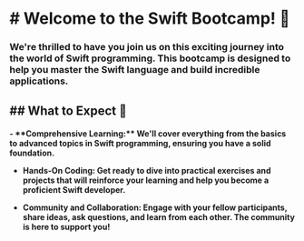 <h1> # Welcome to the Swift Bootcamp! 🚀 </h1>

<h3>
 We're thrilled to have you join us on this exciting journey into the world of Swift programming. This bootcamp is designed to help you master the Swift language and build incredible applications.
</h3>

<h2>
  ## What to Expect 🤔
</h2>

<h4>
 - **Comprehensive Learning:** We'll cover everything from the basics to advanced topics in Swift programming, ensuring you have a solid foundation.

- **Hands-On Coding:** Get ready to dive into practical exercises and projects that will reinforce your learning and help you become a proficient Swift developer.

- **Community and Collaboration:** Engage with your fellow participants, share ideas, ask questions, and learn from each other. The community is here to support you!
</h4>
